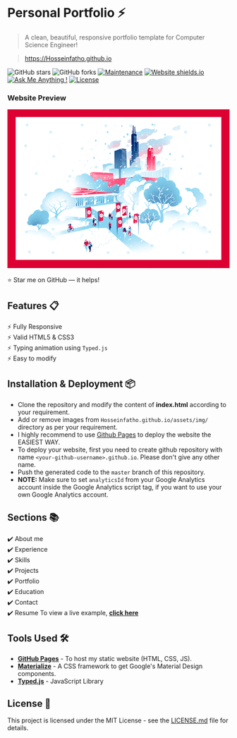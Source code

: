 # Personal Portfolio ⚡️ 
> A clean, beautiful, responsive portfolio template for Computer Science Engineer!

> https://Hosseinfatho.github.io

![GitHub stars](https://img.shields.io/github/stars/Hosseinfatho/Hosseinfatho.github.io) 
![GitHub forks](https://img.shields.io/github/forks/Hosseinfatho/Hosseinfatho.github.io)
[![Maintenance](https://img.shields.io/badge/maintained-yes-green.svg)](https://github.com/Hosseinfatho/Hosseinfatho.github.io/commits/master)
[![Website shields.io](https://img.shields.io/badge/website-up-yellow)](http://Hosseinfatho.github.io/)
[![Ask Me Anything !](https://img.shields.io/badge/ask%20me-linkedin-1abc9c.svg)](https://www.linkedin.com/in/Hosseinfatho/)
[![License](http://img.shields.io/:license-mit-blue.svg?style=flat-square)](http://badges.mit-license.org)

### Website Preview
<p align="center"> 
  <kbd>
    <a href="https://Hosseinfatho.github.io" target="_blank"><img src="examples/preview.gif">
  </a>
  </kbd>
</p>

:star: Star me on GitHub — it helps!

## Features 📋
⚡️ Fully Responsive\
⚡️ Valid HTML5 & CSS3\
⚡️ Typing animation using `Typed.js`\
⚡️ Easy to modify

## Installation & Deployment 📦
- Clone the repository and modify the content of <b>index.html</b> according to your requirement.
- Add or remove images from `Hosseinfatho.github.io/assets/img/` directory as per your requirement.
- I highly recommend to use [Github Pages](https://create-react-app.dev/docs/deployment/#github-pages) to deploy the website the EASIEST WAY.
- To deploy your website, first you need to create github repository with name `<your-github-username>.github.io`. Please don't give any other name.
- Push the generated code to the `master` branch of this repository.
- <b>NOTE:</b> Make sure to set `analyticsId` from your Google Analytics account inside the Google Analytics script tag, if you want to use your own Google Analytics account.

## Sections 📚
✔️ About me\
✔️ Experience\
✔️ Skills \
✔️ Projects \
✔️ Portfolio \
✔️ Education\
✔️ Contact \
✔️ Resume
To view a live example, **[click here](https://Hosseinfatho.github.io/)**
## Tools Used 🛠️
* [<b>GitHub Pages</b>](https://create-react-app.dev/docs/deployment/#github-pages) - To host my static website (HTML, CSS, JS).
* [<b>Materialize</b>](https://materializecss.com/) - A CSS framework to get Google's Material Design components.
* [<b>Typed.js</b>](https://mattboldt.com/demos/typed-js/) - JavaScript Library

## License 📄
This project is licensed under the MIT License - see the [LICENSE.md](./LICENSE) file for details.
